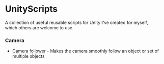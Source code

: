 # UnityScripts
A collection of useful reusable scripts for Unity I've created for myself, which others are welcome to use.


### Camera
 - [Camera follower](/CameraFollower) - Makes the camera smoothly follow an object or set of multiple objects
